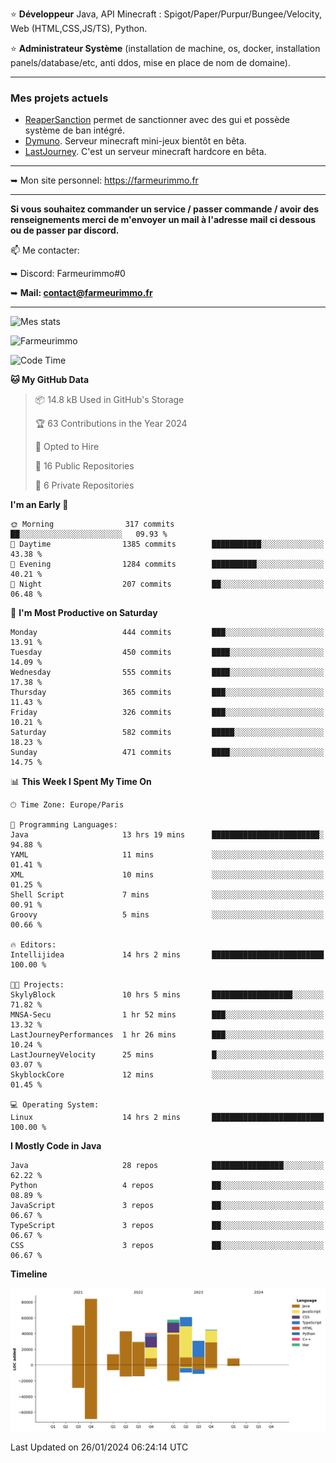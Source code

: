 ⭐ **Développeur** Java, API Minecraft : Spigot/Paper/Purpur/Bungee/Velocity, Web (HTML,CSS,JS/TS), Python.

⭐ **Administrateur Système** (installation de machine, os, docker, installation panels/database/etc, anti ddos, mise en place de nom de domaine).

---

### Mes projets actuels
- [ReaperSanction](https://www.spigotmc.org/resources/reapersanction.89580/) permet de sanctionner avec des gui et possède système de ban intégré.
- [Dymuno](https://discord.gg/dymuno-community-986460742293282886). Serveur minecraft mini-jeux bientôt en bêta.
- [LastJourney](https://lastjourney.fr). C'est un serveur minecraft hardcore en bêta.

---

➥ Mon site personnel: https://farmeurimmo.fr

---

**Si vous souhaitez commander un service / passer commande / avoir des renseignements merci de m'envoyer un mail à l'adresse mail ci dessous ou de passer par discord.**

📫 Me contacter:
 
   ➥ Discord: Farmeurimmo#0
   
   ➥ **Mail: contact@farmeurimmo.fr**

---

![Mes stats](https://github-readme-stats.farmeurimmo.fr/api?username=Farmeurimmo&count_private=true&show_icons=true&theme=radical)

<img src="https://komarev.com/ghpvc/?username=Farmeurimmo" alt="Farmeurimmo" />

<!--START_SECTION:waka-->
![Code Time](http://img.shields.io/badge/Code%20Time-1%2C136%20hrs%2037%20mins-blue)

**🐱 My GitHub Data** 

> 📦 14.8 kB Used in GitHub's Storage 
 > 
> 🏆 63 Contributions in the Year 2024
 > 
> 💼 Opted to Hire
 > 
> 📜 16 Public Repositories 
 > 
> 🔑 6 Private Repositories 
 > 
**I'm an Early 🐤** 

```text
🌞 Morning                317 commits         ██░░░░░░░░░░░░░░░░░░░░░░░   09.93 % 
🌆 Daytime                1385 commits        ███████████░░░░░░░░░░░░░░   43.38 % 
🌃 Evening                1284 commits        ██████████░░░░░░░░░░░░░░░   40.21 % 
🌙 Night                  207 commits         ██░░░░░░░░░░░░░░░░░░░░░░░   06.48 % 
```
📅 **I'm Most Productive on Saturday** 

```text
Monday                   444 commits         ███░░░░░░░░░░░░░░░░░░░░░░   13.91 % 
Tuesday                  450 commits         ████░░░░░░░░░░░░░░░░░░░░░   14.09 % 
Wednesday                555 commits         ████░░░░░░░░░░░░░░░░░░░░░   17.38 % 
Thursday                 365 commits         ███░░░░░░░░░░░░░░░░░░░░░░   11.43 % 
Friday                   326 commits         ███░░░░░░░░░░░░░░░░░░░░░░   10.21 % 
Saturday                 582 commits         █████░░░░░░░░░░░░░░░░░░░░   18.23 % 
Sunday                   471 commits         ████░░░░░░░░░░░░░░░░░░░░░   14.75 % 
```


📊 **This Week I Spent My Time On** 

```text
🕑︎ Time Zone: Europe/Paris

💬 Programming Languages: 
Java                     13 hrs 19 mins      ████████████████████████░   94.88 % 
YAML                     11 mins             ░░░░░░░░░░░░░░░░░░░░░░░░░   01.41 % 
XML                      10 mins             ░░░░░░░░░░░░░░░░░░░░░░░░░   01.25 % 
Shell Script             7 mins              ░░░░░░░░░░░░░░░░░░░░░░░░░   00.91 % 
Groovy                   5 mins              ░░░░░░░░░░░░░░░░░░░░░░░░░   00.66 % 

🔥 Editors: 
Intellijidea             14 hrs 2 mins       █████████████████████████   100.00 % 

🐱‍💻 Projects: 
SkylyBlock               10 hrs 5 mins       ██████████████████░░░░░░░   71.82 % 
MNSA-Secu                1 hr 52 mins        ███░░░░░░░░░░░░░░░░░░░░░░   13.32 % 
LastJourneyPerformances  1 hr 26 mins        ███░░░░░░░░░░░░░░░░░░░░░░   10.24 % 
LastJourneyVelocity      25 mins             █░░░░░░░░░░░░░░░░░░░░░░░░   03.07 % 
SkyblockCore             12 mins             ░░░░░░░░░░░░░░░░░░░░░░░░░   01.45 % 

💻 Operating System: 
Linux                    14 hrs 2 mins       █████████████████████████   100.00 % 
```

**I Mostly Code in Java** 

```text
Java                     28 repos            ████████████████░░░░░░░░░   62.22 % 
Python                   4 repos             ██░░░░░░░░░░░░░░░░░░░░░░░   08.89 % 
JavaScript               3 repos             ██░░░░░░░░░░░░░░░░░░░░░░░   06.67 % 
TypeScript               3 repos             ██░░░░░░░░░░░░░░░░░░░░░░░   06.67 % 
CSS                      3 repos             ██░░░░░░░░░░░░░░░░░░░░░░░   06.67 % 
```



**Timeline**

![Lines of Code chart](https://raw.githubusercontent.com/Farmeurimmo/Farmeurimmo/main/assets/bar_graph.png)


 Last Updated on 26/01/2024 06:24:14 UTC
<!--END_SECTION:waka-->
